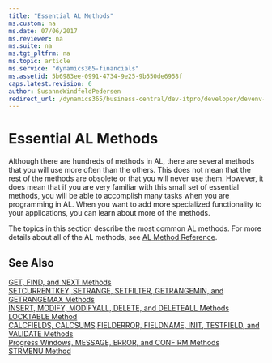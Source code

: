 ```yaml
---
title: "Essential AL Methods"
ms.custom: na
ms.date: 07/06/2017
ms.reviewer: na
ms.suite: na
ms.tgt_pltfrm: na
ms.topic: article
ms.service: "dynamics365-financials"
ms.assetid: 5b6983ee-0991-4734-9e25-9b550de6958f
caps.latest.revision: 6
author: SusanneWindfeldPedersen
redirect_url: /dynamics365/business-central/dev-itpro/developer/devenv-essential-al-methods
---
```

# Essential AL Methods
Although there are hundreds of methods in AL, there are several methods that you will use more often than the others. This does not mean that the rest of the methods are obsolete or that you will never use them. However, it does mean that if you are very familiar with this small set of essential methods, you will be able to accomplish many tasks when you are programming in AL. When you want to add more specialized functionality to your applications, you can learn about more of the methods.  

 The topics in this section describe the most common AL methods. For more details about all of the AL methods, see [AL Method Reference](methods/devenv-al-method-reference.md).  

## See Also  
 [GET, FIND, and NEXT Methods](devenv-get-find-and-next-methods.md)   
 [SETCURRENTKEY, SETRANGE, SETFILTER, GETRANGEMIN, and GETRANGEMAX Methods](devenv-setcurrentkey-setrange-setfilter-getrangemin-and-getrangemax-methods.md)   
 [INSERT, MODIFY, MODIFYALL, DELETE, and DELETEALL Methods](devenv-insert-modify-modifyall-delete-and-deleteall-methods.md)   
 [LOCKTABLE Method](methods/devenv-locktable-method.md)   
 [CALCFIELDS, CALCSUMS,FIELDERROR, FIELDNAME, INIT, TESTFIELD, and VALIDATE Methods](devenv-calcfields-calcsums-fielderror-fieldname-init-testfield-and-validate-methods.md)   
 [Progress Windows, MESSAGE, ERROR, and CONFIRM Methods](devenv-progress-windows-message-error-and-confirm-methods.md)   
 [STRMENU Method](methods/devenv-strmenu-method.md)
